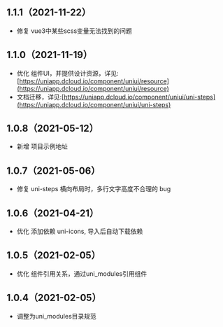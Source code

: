 ## 1.1.1（2021-11-22）

-   修复 vue3中某些scss变量无法找到的问题

## 1.1.0（2021-11-19）

-   优化 组件UI，并提供设计资源，详见:[https://uniapp.dcloud.io/component/uniui/resource](https://uniapp.dcloud.io/component/uniui/resource)
-   文档迁移，详见:[https://uniapp.dcloud.io/component/uniui/uni-steps](https://uniapp.dcloud.io/component/uniui/uni-steps)

## 1.0.8（2021-05-12）

-   新增 项目示例地址

## 1.0.7（2021-05-06）

-   修复 uni-steps 横向布局时，多行文字高度不合理的 bug

## 1.0.6（2021-04-21）

-   优化 添加依赖 uni-icons, 导入后自动下载依赖

## 1.0.5（2021-02-05）

-   优化 组件引用关系，通过uni_modules引用组件

## 1.0.4（2021-02-05）

-   调整为uni_modules目录规范
